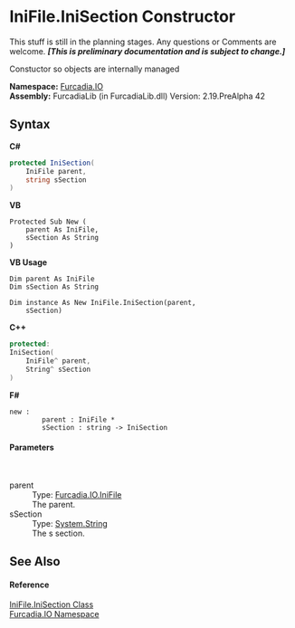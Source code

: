 # IniFile.IniSection Constructor 
This stuff is still in the planning stages. Any questions or Comments are welcome. _**\[This is preliminary documentation and is subject to change.\]**_

Constuctor so objects are internally managed

**Namespace:**&nbsp;<a href="N_Furcadia_IO">Furcadia.IO</a><br />**Assembly:**&nbsp;FurcadiaLib (in FurcadiaLib.dll) Version: 2.19.PreAlpha 42

## Syntax

**C#**<br />
``` C#
protected IniSection(
	IniFile parent,
	string sSection
)
```

**VB**<br />
``` VB
Protected Sub New ( 
	parent As IniFile,
	sSection As String
)
```

**VB Usage**<br />
``` VB Usage
Dim parent As IniFile
Dim sSection As String

Dim instance As New IniFile.IniSection(parent, 
	sSection)
```

**C++**<br />
``` C++
protected:
IniSection(
	IniFile^ parent, 
	String^ sSection
)
```

**F#**<br />
``` F#
new : 
        parent : IniFile * 
        sSection : string -> IniSection
```


#### Parameters
&nbsp;<dl><dt>parent</dt><dd>Type: <a href="T_Furcadia_IO_IniFile">Furcadia.IO.IniFile</a><br />The parent.</dd><dt>sSection</dt><dd>Type: <a href="http://msdn2.microsoft.com/en-us/library/s1wwdcbf" target="_blank">System.String</a><br />The s section.</dd></dl>

## See Also


#### Reference
<a href="T_Furcadia_IO_IniFile_IniSection">IniFile.IniSection Class</a><br /><a href="N_Furcadia_IO">Furcadia.IO Namespace</a><br />